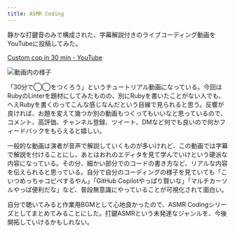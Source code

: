 ```yaml
---
title: ASMR Coding
---
```

静かな打鍵音のみで構成された、字幕解説付きのライブコーディング動画をYouTubeに投稿してみた。

[Custom cop in 30 min - YouTube](https://www.youtube.com/watch?v=HTuNoq9aEWQ)

![](https://lh3.googleusercontent.com/docs/ADP-6oHW2AUCHe9zN_R3c3WEseLqEA-uq4WYPiHBM_iUXxssH0NKCxIKoKoNjHQMPAMxF1z4XXLZ1y1FQYKlEiIW6jjVszWL53Tju-4O6uuSOCNvYr6ICt6eqaKa8n4TMkicUOihV5pctn_N4kVz42GRMBs1j0sDKhgGDdy2oJbln5Ib8Jvl0dloyUaW4Qa_4lD9_gmpikE20NpbmgGO8OD-iqe4fvT8UUyyzWDBmomumd0-pohpnNAhX2A7OgCxSVkIDUdyE9ckfWTvYSQp-W1x3DcBLDEjYBEvMSrhkRsmGgAsXfS5pUgUqNVOsfnlT7j33ijz_G9yr2GAXymvpYgdFsm3teDYxMywIEB7z_BRgkn8wgnNkYJ1ehtYYOWOO6bKPV0UrJNZftSYXes8JUbNMIFneb9ledyTcWuQXsOYeH17lzJb3tX0qxdM1MVpozLX01THiwCqlwJYKdov7qtze2qk4kocOTKAAw-BPh_Ley1mnsu0lkRAPGc25CtjcWvkUCz0-llHwXarcR4iBlqgN0iadyzixueA0QVv8Rhm5urJDeuVM-XZnnuZb4C08X8U6ymCcR5f3wnWLSBrK3LQXdUcmUdD1Ed1RInAYA3lGwA1DtdWK2OH0uhFzDCJK5ISD8uObfot6V_Xt1Gax91ZT1lU9aaf3WNllRyEr-nZtt9oZyJlfWy5AE5hYyuU7tBDKwVUoqj1ibEHHCLudVJstDA0eO3I_EIPJH6zfzVyqp564e4EQPRxwY7ke4b1V5UMZLJ9zmrFKJp3A9g0HKVszjUzGehW4CwE-c5asrErUVOTg1xlOiZh4z53YYof36Mq0RVfxcw_Ewno0kQxo12tR661NGDiu8ncdmlQSUqJRCLiXgaDwMbIx9nvcHlhsh3HBYyBqsZTVcI4sAv65zFqdAXpq0yk2ivpoKRuz9B1mkmNRzqw6WMDGQaCrHLunGc-T621pgBQWfAV_j45vSa3KPZWUz1uCAWb4OpaMo5PfyDBo8YBlAApMMI9iqpSzWzWiRs_3frrYG9MdjW8V_zo-YZuUIgRntyHSIkvDnOgmJbKiNhdH0ZeNZfzcDbjisRAmhOflos1aeYGaVPCEKVd-rWIiKUiTswQR1LDF2A18dcQac8l9K_Mef5UmPeGJ2ED_7DnulQxLfvXS8SFo7k2pg01rg_vNXprcjgTqT7OnGAxjSkCV9l5Nqtx-UmHhxorYb3Gn1az6dQjdkgyJfkbZ7xVSr7FdPxqFps5iXO5mEgL2DS8vQ "動画内の様子")

「30分で◯◯をつくろう」というチュートリアル動画になっている。今回はRubyのLinterを題材にしてみたものの、別にRubyを書いたことがない人でも、へえRubyを書くのってこんな感じなんだという目線で見られると思う。反響が良ければ、お題を変えて幾つか別の動画もつくってもいいなと思っているので、コメント、高評価、チャンネル登録、ツイート、DMなど何でも良いので何かフィードバックをもらえると嬉しい。

一般的な動画は演者が音声で解説していくものが多いけれど、この動画では字幕で解説を付けることにし、あとはおれのエディタを見て学んでいけという硬派な内容になっている。その分、細かい部分でのコードの書き方など、リアルな内容を伝えられると思っている。自分で自分のコーディングの様子を見ていても「こいつめっちゃコピペするやん」「GitHub Copilotやっぱり賢いな」「マルチカーソルやっぱ便利だな」など、普段無意識にやっていることが可視化されて面白い。

自分で聴いてみると作業用BGMとして心地良かったので、ASMR Codingシリーズとしてまとめてみることにした。打鍵ASMRという未発達なジャンルを、今後開拓していけるかもしれない。

